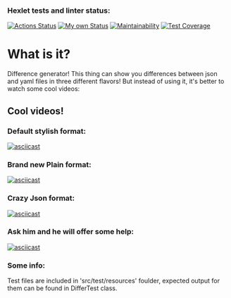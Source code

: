### Hexlet tests and linter status:
[![Actions Status](https://github.com/Alwodan/java-project-71/workflows/hexlet-check/badge.svg)](https://github.com/Alwodan/java-project-71/actions)
[![My own Status](https://github.com/Alwodan/java-project-71/workflows/my-tests/badge.svg)](https://github.com/Alwodan/java-project-71/actions)
[![Maintainability](https://api.codeclimate.com/v1/badges/ae73afd91ad3300282a6/maintainability)](https://codeclimate.com/github/Alwodan/java-project-71/maintainability)
[![Test Coverage](https://api.codeclimate.com/v1/badges/ae73afd91ad3300282a6/test_coverage)](https://codeclimate.com/github/Alwodan/java-project-71/test_coverage)
# What is it?
Difference generator! This thing can show you differences between json and yaml files in three different flavors!
But instead of using it, it's better to watch some cool videos:
## Cool videos!
### Default stylish format:
[![asciicast](https://asciinema.org/a/HvRRlKWkv0937OgDM3iLYCPEQ.svg)](https://asciinema.org/a/HvRRlKWkv0937OgDM3iLYCPEQ)
### Brand new Plain format:
[![asciicast](https://asciinema.org/a/GoXPB7epdhrrG5pNf0SI01xba.svg)](https://asciinema.org/a/GoXPB7epdhrrG5pNf0SI01xba)
### Crazy Json format:
[![asciicast](https://asciinema.org/a/KrgYLvJVv3v2dwGpxBcyIcbXJ.svg)](https://asciinema.org/a/KrgYLvJVv3v2dwGpxBcyIcbXJ)
### Ask him and he will offer some help:
[![asciicast](https://asciinema.org/a/Wu56IxBHAksJKp6MmNPt46lFR.svg)](https://asciinema.org/a/Wu56IxBHAksJKp6MmNPt46lFR)
### Some info:
Test files are included in 'src/test/resources' foulder, expected output for them can be found in DifferTest class.
